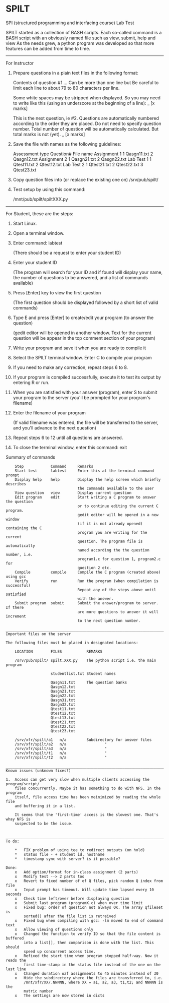 # SPILT
SPI (structured programming and interfacing course) Lab Test

SPILT started as a collection of BASH scripts. Each so-called command is a BASH script with an obviously named file such as view, submit, help and view As the needs grew, a python program was developed so that more features can be added from time to time.

________________________________________________________________________________
For Instructor

1.	Prepare questions in a plain text files in the following format:

	<QUESTION>
	Contents of question #1 …
	Can be more than one line but Be careful to limit each line to
	about 79 to 80 characters per line.

	Some white spaces may be stripped when displayed. So you may need to
	write like this (using an underscore at the beginning of a line):
	_                                                        [x marks]
	</QUESTION>

	<QUESTION>
	This is the next question, ie #2. Questions are automatically numbered
	according to the order they are placed. Do not need to specify question
	number. Total number of question will be automatically calculated. But
	total marks is not (yet).
	_                                                         [x marks] 
	</QUESTION>

2.	Save the file with names as the following guidelines:

	Assessment type		Question#	File name
	Assignment 1		1			Qasgn11.txt
						2			Qasgn12.txt
	Assignment 2		1			Qasgn21.txt
						2			Qasgn22.txt
	Lab Test 1			1			Qtest11.txt
						2			Qtest12.txt
	Lab Test 2			1			Qtest21.txt
						2			Qtest22.txt
						3			Qtest23.txt

3.	Copy question files into (or replace the existing one on) /srv/pub/spilt/

4.	Test setup by using this command:        

	/mnt/pub/spilt/spiltXXX.py
	

________________________________________________________________________________
For Student, these are the steps:

1.	Start Linux.

2.	Open a terminal window.

3.	Enter command:   labtest

	(There should be a request to enter your student ID)

4.	Enter your student ID

	(The program will search for your ID and if found will display your name, 
	the number of questions to be answered, and a list of commands available)

5.	Press [Enter] key to view the first question

	(The first question should be displayed followed by a short list of valid 
	commands)

6.	Type E and press [Enter] to create/edit your program (to answer the question)

	(gedit editor will be opened in another window. Text for the current 
	question will be appear in the top comment section of your program)

7.	Write your program and save it when you are ready to compile it

8.	Select the SPILT terminal window. Enter C to compile your program

9.	If you need to make any correction, repeat steps 6 to 8.

10.	If your program is compiled successfully, execute it to test its output by
	entering R or run.

11.	When you are satisfied with your answer (program), enter S to submit your 
	program to the server (you'll be prompted for your program's filename)

12.	Enter the filename of your program

	(If valid filename was entered, the file will be transferred to the server, 
	and you'll advance to the next question)

13.	Repeat steps 6 to 12 until all questions are answered.

15.	To close the terminal window, enter this command: exit


Summary of commands
```````````````````
	Step			Command		Remarks
	Start test		labtest		Enter this at the terminal command prompt
	Display help	help		Display the help screen which briefly describes 
								the commands available to the user
	View question	view		Display current question
	Edit program	edit		Start writing a C program to answer the question
								or to continue editing the current C program.
								gedit editor will be opened in a new window
								(if it is not already opened) containing the C
								program you are writing for the current
								question. The program file is automatically
								named according the the question number, i.e.
								program1.c for question 1, program2.c for
								question 2 etc.
	Compile			compile		Compile the C program (created above) using gcc
	Verify			run			Run the program (when compilation is successful)
								Repeat any of the steps above until satisfied 
								with the answer.
	Submit program	submit		Submit the answer/program to server. If there 
								are more questions to answer it will increment 
								to the next question number.

________________________________________________________________________________
Important files on the server

The following files must be placed in designated locations:

	LOCATION		FILES			REMARKS
	
	/srv/pub/spilt/	spilt.XXX.py	The python script i.e. the main program
	
					studentlist.txt	Student names
					
					Qasgn11.txt		The question banks
					Qasgn12.txt
					Qasgn21.txt
					Qasgn22.txt
					Qasgn31.txt
					Qasgn32.txt
					Qtest11.txt
					Qtest12.txt
					Qtest13.txt
					Qtest21.txt
					Qtest22.txt
					Qtest23.txt
					
	/srv/xfr/spilt/a1	n/a			Subdirectory for answer files				
	/srv/xfr/spilt/a2	n/a					"
	/srv/xfr/spilt/a3	n/a					"
	/srv/xfr/spilt/t1	n/a					"
	/srv/xfr/spilt/t2	n/a					"

________________________________________________________________________________
Known issues (unknown fixes?)

1.	Access can get very slow when multiple clients accessing the program/script/
	files concurrently. Maybe it has something to do with NFS. In the program
	itself, file access time has been meinimized by reading the whole file 
	and buffering it in a list.
	
	It seems that the 'first-time' access is the slowest one. That's whay NFS is
	suspected to be the issue.


________________________________________________________________________________
To do:

	*	FIX problem of using tee to redirect outputs (on hold)
	* 	status file - + student id, hostname 
	* 	timestamp sync with server? is it possible?

Done:
	x   Add option/format for in-class assignment (2 parts)
	x 	Modify test --> 2 parts too
	x	Revert to fixed number of of Q files, pick random Q index from file
	x	Input prompt has timeout. Will update time lapsed every 10 seconds
	x	Check time left/over before displaying question
	x	Submit last program (programX.c) when over time limit
	x	Fixed bug: order of question not always OK.	The array qfileset is
		sorted() after the file list is retreived
	x	Fixed bug when compiling with gcc: -lm moved to end of command text
	x	Allow viewing of questions only
	x	Changed the function to verify ID so that the file content is buffered
	    into a list[], then comparison is done with the list. This should
	    speed up concurrent access time.
	x 	Refixed the start time when program stopped half-way. Now it reads the
		first time-stamp in the status file instead of the one on the last line
	x	Changed duration oaf assignments to 45 minutes instead of 30
	x	Hide the subdirectory where the files are transferred to, i.e.
	    /mnt/xfr/XX/.NNNNN, where XX = a1, a2, a3, t1,t2; and NNNNN is the 
	    matric number
	x	The settings are now stored in dicts

